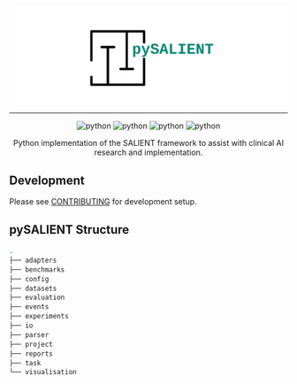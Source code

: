 <img src="logo/logo_3_no_border.svg" alt="pySALIENT" ></img>

***
<div align="center">
<img alt="python" src="https://img.shields.io/badge/license-%20%20GNU%20GPLv3%20-green?style=for-the-badge"></a>
<img alt="python" src="https://img.shields.io/badge/python-3.11-blue?style=for-the-badge"></a>
<img alt="python" src="https://img.shields.io/badge/code%20style-black-black?style=for-the-badge"></a>
<img alt="python" src="https://img.shields.io/badge/coverage-67-red?style=for-the-badge"></a>

Python implementation of the SALIENT framework to 
assist with clinical AI research and implementation.
</div>

## Development

Please see [CONTRIBUTING](CONTRIBUTING.md) for development setup.

## pySALIENT Structure

```bash
.
├── adapters
├── benchmarks
├── config
├── datasets
├── evaluation
├── events
├── experiments
├── io
├── parser
├── project
├── reports
├── task
└── visualisation
```


